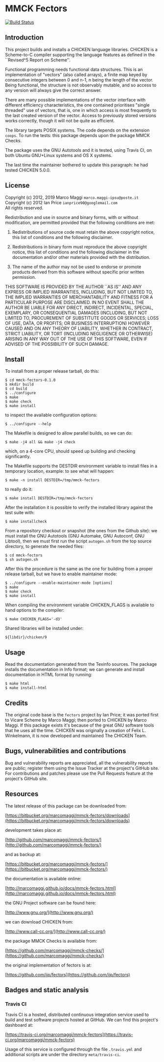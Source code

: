 # MMCK Fectors

[![Build Status](https://travis-ci.org/marcomaggi/mmck-fectors.svg?branch=master)](https://travis-ci.org/marcomaggi/mmck-fectors)

## Introduction

This project builds and installs  a CHICKEN language libraries.  CHICKEN
is a Scheme-to-C compiler supporting the language features as defined in
the ``Revised^5 Report on Scheme''.

Functional  programming needs  functional data  structures.  This  is an
implementation of "vectors" (also called  arrays), a finite map keyed by
consecutive  integers between  0  and n-1,  n being  the  length of  the
vector.  Being functional, the structure  is not observably mutable, and
so access to any version will always give the correct answer.

There are  many possible  implementations of  the vector  interface with
different  efficiency  characteristics,  the one  contained  prioritises
"single threaded" use  of vectors, that is, one in  which access is most
frequently  to  the last  created  version  of  the vector.   Access  to
previously stored versions works correctly,  though it will not be quite
as efficient.

The library  targets POSIX systems.   The code depends on  the extension
`coops`.  To run  the tests: this package depends upon  the package MMCK
Checks.

The package uses the GNU Autotools and it is tested, using Travis CI, on
both Ubuntu GNU+Linux  systems and OS X systems.

The last time  the maintainer bothered to update this  paragraph: he had
tested CHICKEN 5.0.0.

## License

Copyright (c) 2012, 2019 Marco Maggi `marco.maggi-ipsu@poste.it`<br/>
Copyright (c) 2012 Ian Price `ianprice90@googlemail.com`<br/>
All rights reserved.

Redistribution  and use  in source  and  binary forms,  with or  without
modification, are  permitted provided that the  following conditions are
met:

1.  Redistributions  of source  code  must  retain the  above  copyright
   notice, this list of conditions and the following disclaimer.

2. Redistributions  in binary  form must  reproduce the  above copyright
   notice, this list  of conditions and the following  disclaimer in the
   documentation and/or other materials provided with the distribution.

3. The name of the author may not be used to endorse or promote products
   derived from this software without specific prior written permission.

THIS SOFTWARE  IS PROVIDED BY  THE AUTHOR ``AS  IS'' AND ANY  EXPRESS OR
IMPLIED  WARRANTIES,   INCLUDING,  BUT  NOT  LIMITED   TO,  THE  IMPLIED
WARRANTIES OF MERCHANTABILITY  AND FITNESS FOR A  PARTICULAR PURPOSE ARE
DISCLAIMED.  IN  NO EVENT  SHALL THE  AUTHOR BE  LIABLE FOR  ANY DIRECT,
INDIRECT,  INCIDENTAL,  SPECIAL,  EXEMPLARY,  OR  CONSEQUENTIAL  DAMAGES
(INCLUDING,  BUT NOT  LIMITED  TO, PROCUREMENT  OF  SUBSTITUTE GOODS  OR
SERVICES;  LOSS OF  USE,  DATA, OR  PROFITS;  OR BUSINESS  INTERRUPTION)
HOWEVER  CAUSED AND  ON ANY  THEORY OF  LIABILITY, WHETHER  IN CONTRACT,
STRICT LIABILITY, OR TORT (INCLUDING NEGLIGENCE OR OTHERWISE) ARISING IN
ANY  WAY OUT  OF  THE USE  OF  THIS  SOFTWARE, EVEN  IF  ADVISED OF  THE
POSSIBILITY OF SUCH DAMAGE.

## Install

To install from a proper release tarball, do this:

```
$ cd mmck-fectors-0.1.0
$ mkdir build
$ cd build
$ ../configure
$ make
$ make check
$ make install
```

to inspect the available configuration options:

```
$ ../configure --help
```

The Makefile is designed to allow parallel builds, so we can do:

```
$ make -j4 all && make -j4 check
```

which,  on  a  4-core  CPU,   should  speed  up  building  and  checking
significantly.

The Makefile supports the DESTDIR  environment variable to install files
in a temporary location, example: to see what will happen:

```
$ make -n install DESTDIR=/tmp/mmck-fectors
```

to really do it:

```
$ make install DESTDIR=/tmp/mmck-fectors
```

After the  installation it is  possible to verify the  installed library
against the test suite with:

```
$ make installcheck
```

From a repository checkout or snapshot  (the ones from the Github site):
we  must install  the GNU  Autotools  (GNU Automake,  GNU Autoconf,  GNU
Libtool), then  we must first run  the script `autogen.sh` from  the top
source directory, to generate the needed files:

```
$ cd mmck-fectors
$ sh autogen.sh

```

After this  the procedure  is the same  as the one  for building  from a
proper release tarball, but we have to enable maintainer mode:

```
$ ../configure --enable-maintainer-mode [options]
$ make
$ make check
$ make install
```

When compiling  the environment  variable CHICKEN_FLAGS is  available to
hand options to the compiler:

```
$ make CHICKEN_FLAGS='-d3'
```

Shared libraries will be installed under:

```
${libdir}/chicken/9
```

## Usage

Read the documentation generated from  the Texinfo sources.  The package
installs the documentation  in Info format; we can  generate and install
documentation in HTML format by running:

```
$ make html
$ make install-html
```

## Credits

The original  code base is  the `fectors` project  by Ian Price;  it was
ported first to Vicare Scheme by  Marco Maggi; then ported to CHICKEN by
Marco  Maggi.  If  this package  exists it's  because of  the great  GNU
software tools  that he  uses all  the time.   CHICKEN was  originally a
creation of Felix L.  Winkelmann, it is now developed and maintained The
CHICKEN Team.

## Bugs, vulnerabilities and contributions

Bug  and vulnerability  reports are  appreciated, all  the vulnerability
reports  are  public; register  them  using  the  Issue Tracker  at  the
project's GitHub  site.  For  contributions and  patches please  use the
Pull Requests feature at the project's GitHub site.

## Resources

The latest release of this package can be downloaded from:

[https://bitbucket.org/marcomaggi/mmck-fectors/downloads](https://bitbucket.org/marcomaggi/mmck-fectors/downloads)

development takes place at:

[http://github.com/marcomaggi/mmck-fectors/](http://github.com/marcomaggi/mmck-fectors/)

and as backup at:

[https://bitbucket.org/marcomaggi/mmck-fectors/](https://bitbucket.org/marcomaggi/mmck-fectors/)

the documentation is available online:

[http://marcomaggi.github.io/docs/mmck-fectors.html](http://marcomaggi.github.io/docs/mmck-fectors.html)

the GNU Project software can be found here:

[http://www.gnu.org/](http://www.gnu.org/)

we can download CHICKEN from:

[http://www.call-cc.org/](http://www.call-cc.org/)

the package MMCK Checks is available from:

[https://github.com/marcomaggi/mmck-checks/](https://github.com/marcomaggi/mmck-checks/)

the original implementation of fectors is at:

[https://github.com/ijp/fectors](https://github.com/ijp/fectors)

## Badges and static analysis

### Travis CI

Travis CI is  a hosted, distributed continuous  integration service used
to build and test software projects  hosted at GitHub.  We can find this
project's dashboard at:

[https://travis-ci.org/marcomaggi/mmck-fectors](https://travis-ci.org/marcomaggi/mmck-fectors)

Usage of this  service is configured through the  file `.travis.yml` and
additional scripts are under the directory `meta/travis-ci`.

